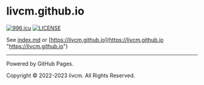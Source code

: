 # livcm.github.io

[![996.icu](https://img.shields.io/badge/link-996.icu-red.svg)](https://996.icu) [![LICENSE](https://img.shields.io/badge/license-Anti%20996-blue.svg)](https://github.com/996icu/996.ICU/blob/master/LICENSE)

See [index.md](./index.md "index.md") or [https://livcm.github.io](https://livcm.github.io "https://livcm.github.io")

------

Powered by GitHub Pages.

Copyright ©️ 2022-2023 livcm. All Rights Reserved.

